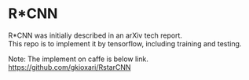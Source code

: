 # R\*CNN
R\*CNN was initialiy described in an arXiv tech report.   
This repo is to implement it by tensorflow, including training and testing.

Note: The implement on caffe is below link.  
https://github.com/gkioxari/RstarCNN
